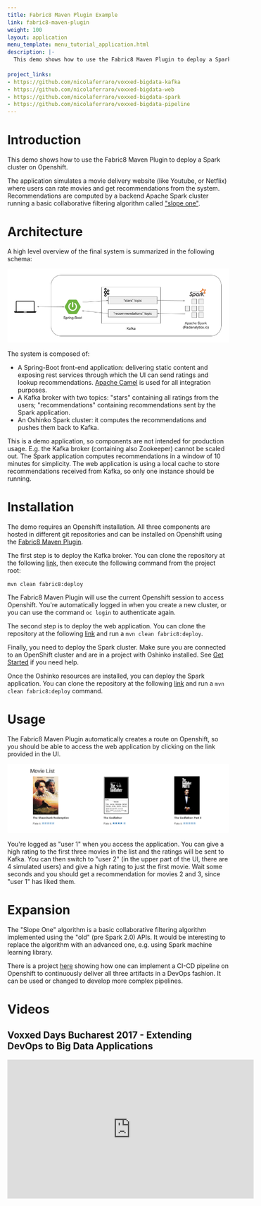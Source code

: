 ```yaml
---
title: Fabric8 Maven Plugin Example
link: fabric8-maven-plugin
weight: 100
layout: application
menu_template: menu_tutorial_application.html
description: |-
  This demo shows how to use the Fabric8 Maven Plugin to deploy a Spark cluster on Openshift.
  
project_links:
- https://github.com/nicolaferraro/voxxed-bigdata-kafka
- https://github.com/nicolaferraro/voxxed-bigdata-web
- https://github.com/nicolaferraro/voxxed-bigdata-spark
- https://github.com/nicolaferraro/voxxed-bigdata-pipeline
---
```


<h1 id="introduction">Introduction</h1>

This demo shows how to use the Fabric8 Maven Plugin to deploy a Spark cluster on Openshift.

The application simulates a movie delivery website (like Youtube, or Netflix) where users can 
  rate movies and get recommendations from the system.
  Recommendations are computed by a backend Apache Spark cluster running a basic collaborative 
  filtering algorithm called ["slope one"](https://en.wikipedia.org/wiki/Slope_One).

<h1 id="architecture">Architecture</h1>

A high level overview of the final system is summarized in the following schema:

<img src="/assets/fabric8-maven-plugin/architecture.png" class="img-responsive">

The system is composed of:

- A Spring-Boot front-end application: delivering static content and exposing rest services through which 
 the UI can send ratings and lookup recommendations. [Apache Camel](https://camel.apache.org) is used for all integration purposes.
- A Kafka broker with two topics: "stars" containing all ratings from the users; "recommendations" containing recommendations sent by the Spark application.
- An Oshinko Spark cluster: it computes the recommendations and pushes them back to Kafka.

This is a demo application, so components are not intended for production usage. E.g. the Kafka broker (containing also Zookeeper) 
cannot be scaled out. The Spark application computes recommendations in a window of 10 minutes for simplicity.
The web application is using a local cache to store recommendations received from Kafka, so only one instance should be running.

<h1 id="installation">Installation</h1>

The demo requires an Openshift installation.
All three components are hosted in different git repositories and can be installed on Openshift using the [Fabric8 Maven Plugin](https://maven.fabric8.io/).

The first step is to deploy the Kafka broker. You can clone the repository at the following [link](https://github.com/nicolaferraro/voxxed-bigdata-kafka), 
then execute the following command from the project root:

```
mvn clean fabric8:deploy
```

The Fabric8 Maven Plugin will use the current Openshift session to access Openshift. You're automatically logged in when you create a new cluster, 
or you can use the command `oc login` to authenticate again.

The second step is to deploy the web application. You can clone the repository at the following [link](https://github.com/nicolaferraro/voxxed-bigdata-web) and run 
a `mvn clean fabric8:deploy`.

Finally, you need to deploy the Spark cluster. Make sure you are connected to an OpenShift cluster and are in 
a project with Oshinko installed. See [Get Started](/get-started) if you need help. 

Once the Oshinko resources are installed, you can deploy the Spark application. 
You can clone the repository at the following [link](https://github.com/nicolaferraro/voxxed-bigdata-spark) and run 
a `mvn clean fabric8:deploy` command.

<h1 id="usage">Usage</h1>

The Fabric8 Maven Plugin automatically creates a route on Openshift, so you should be able to access the 
web application by clicking on the link provided in the UI.

<img src="/assets/fabric8-maven-plugin/screenshot.png" class="img-responsive">

You're logged as "user 1" when you access the application. You can give a high rating to the first three movies in the list and the ratings will be 
sent to Kafka. You can then switch to "user 2" (in the upper part of the UI, there are 4 simulated users) 
and give a high rating to just the first movie. Wait some seconds and you should get a recommendation for movies 2 and 3, since "user 1" has liked them.

<h1 id="expansion">Expansion</h1>

The "Slope One" algorithm is a basic collaborative filtering algorithm implemented using the "old" (pre Spark 2.0) APIs.
It would be interesting to replace the algorithm with an advanced one, e.g. using Spark machine learning library.

There is a project [here](https://github.com/nicolaferraro/voxxed-bigdata-pipeline) showing how one can implement a CI-CD pipeline
on Openshift to continuously deliver all three artifacts in a DevOps fashion. It can be used or changed to develop more complex pipelines.

<h1 id="videos">Videos</h1>

<h2>Voxxed Days Bucharest 2017 - Extending DevOps to Big Data Applications</h2>

<iframe width="560" height="315" src="https://www.youtube.com/embed/tPsydjaPs0U" frameborder="0" allowfullscreen></iframe>
